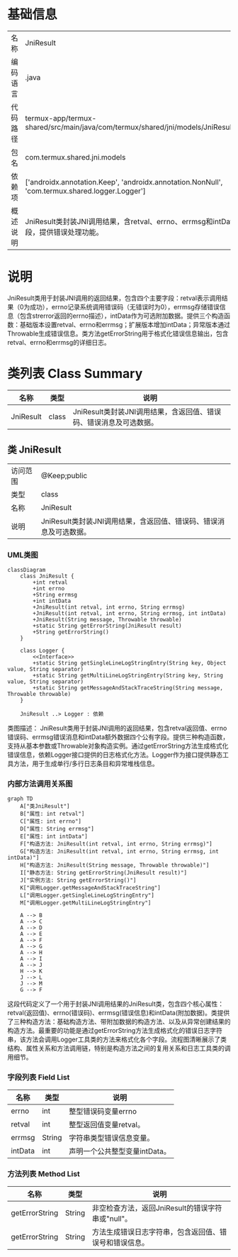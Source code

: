 # 基础信息

|      |      |
|------|------|
| 名称 | JniResult |
| 编码语言 | .java |
| 代码路径 | termux-app/termux-shared/src/main/java/com/termux/shared/jni/models/JniResult.java |
| 包名 | com.termux.shared.jni.models |
| 依赖项 | ['androidx.annotation.Keep', 'androidx.annotation.NonNull', 'com.termux.shared.logger.Logger'] |
| 概述说明 | JniResult类封装JNI调用结果，含retval、errno、errmsg和intData字段，提供错误处理功能。 |

# 说明

JniResult类用于封装JNI调用的返回结果，包含四个主要字段：retval表示调用结果（0为成功），errno记录系统调用错误码（无错误时为0），errmsg存储错误信息（包含strerror返回的errno描述），intData作为可选附加数据。提供三个构造函数：基础版本设置retval、errno和errmsg；扩展版本增加intData；异常版本通过Throwable生成错误信息。类方法getErrorString用于格式化错误信息输出，包含retval、errno和errmsg的详细日志。

# 类列表 Class Summary

| 名称   | 类型  | 说明 |
|-------|------|-------------|
| JniResult | class | JniResult类封装JNI调用结果，含返回值、错误码、错误消息及可选数据。 |



## 类 JniResult

|      |      |
|------|------|
| 访问范围 | @Keep;public |
| 类型 | class |
| 名称 | JniResult |
| 说明 | JniResult类封装JNI调用结果，含返回值、错误码、错误消息及可选数据。 |


### UML类图

```mermaid
classDiagram
    class JniResult {
        +int retval
        +int errno
        +String errmsg
        +int intData
        +JniResult(int retval, int errno, String errmsg)
        +JniResult(int retval, int errno, String errmsg, int intData)
        +JniResult(String message, Throwable throwable)
        +static String getErrorString(JniResult result)
        +String getErrorString()
    }

    class Logger {
        <<Interface>>
        +static String getSingleLineLogStringEntry(String key, Object value, String separator)
        +static String getMultiLineLogStringEntry(String key, String value, String separator)
        +static String getMessageAndStackTraceString(String message, Throwable throwable)
    }

    JniResult ..> Logger : 依赖
```

类图描述：
JniResult类用于封装JNI调用的返回结果，包含retval返回值、errno错误码、errmsg错误消息和intData额外数据四个公有字段。提供三种构造函数，支持从基本参数或Throwable对象构造实例。通过getErrorString方法生成格式化错误信息，依赖Logger接口提供的日志格式化方法。Logger作为接口提供静态工具方法，用于生成单行/多行日志条目和异常堆栈信息。


### 内部方法调用关系图

```mermaid
graph TD
    A["类JniResult"]
    B["属性: int retval"]
    C["属性: int errno"]
    D["属性: String errmsg"]
    E["属性: int intData"]
    F["构造方法: JniResult(int retval, int errno, String errmsg)"]
    G["构造方法: JniResult(int retval, int errno, String errmsg, int intData)"]
    H["构造方法: JniResult(String message, Throwable throwable)"]
    I["静态方法: String getErrorString(JniResult result)"]
    J["实例方法: String getErrorString()"]
    K["调用Logger.getMessageAndStackTraceString"]
    L["调用Logger.getSingleLineLogStringEntry"]
    M["调用Logger.getMultiLineLogStringEntry"]

    A --> B
    A --> C
    A --> D
    A --> E
    A --> F
    A --> G
    A --> H
    A --> I
    A --> J
    H --> K
    J --> L
    J --> M
    G --> F
```

这段代码定义了一个用于封装JNI调用结果的JniResult类，包含四个核心属性：retval(返回值)、errno(错误码)、errmsg(错误信息)和intData(附加数据)。类提供了三种构造方法：基础构造方法、带附加数据的构造方法、以及从异常创建结果的构造方法。最重要的功能是通过getErrorString方法生成格式化的错误日志字符串，该方法会调用Logger工具类的方法来格式化各个字段。流程图清晰展示了类结构、属性关系和方法调用链，特别是构造方法之间的复用关系和日志工具类的调用细节。

### 字段列表 Field List

| 名称  | 类型  | 说明 |
|-------|-------|------|
| errno | int | 整型错误码变量errno |
| retval | int | 整型返回值变量retval。 |
| errmsg | String | 字符串类型错误信息变量。 |
| intData | int | 声明一个公共整型变量intData。 |

### 方法列表 Method List

| 名称  | 类型  | 说明 |
|-------|-------|------|
| getErrorString | String | 非空检查方法，返回JniResult的错误字符串或"null"。 |
| getErrorString | String | 方法生成错误日志字符串，包含返回值、错误号和错误信息。 |




